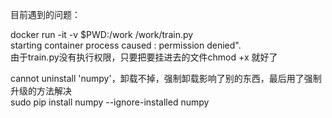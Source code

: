 目前遇到的问题：

docker run -it -v $PWD:/work <CONTAINER> /work/train.py          
starting container process caused : permission denied".     
由于train.py没有执行权限，只要把要挂进去的文件chmod +x 就好了     

cannot uninstall 'numpy'，卸载不掉，强制卸载影响了别的东西，最后用了强制升级的方法解决     
sudo pip install numpy --ignore-installed numpy
